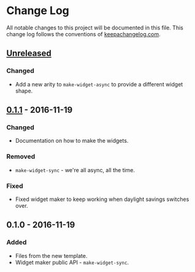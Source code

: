 # Change Log
All notable changes to this project will be documented in this file. This change log follows the conventions of [keepachangelog.com](http://keepachangelog.com/).

## [Unreleased][unreleased]
### Changed
- Add a new arity to `make-widget-async` to provide a different widget shape.

## [0.1.1] - 2016-11-19
### Changed
- Documentation on how to make the widgets.

### Removed
- `make-widget-sync` - we're all async, all the time.

### Fixed
- Fixed widget maker to keep working when daylight savings switches over.

## 0.1.0 - 2016-11-19
### Added
- Files from the new template.
- Widget maker public API - `make-widget-sync`.

[unreleased]: https://github.com/your-name/insane-noises/compare/0.1.1...HEAD
[0.1.1]: https://github.com/your-name/insane-noises/compare/0.1.0...0.1.1
